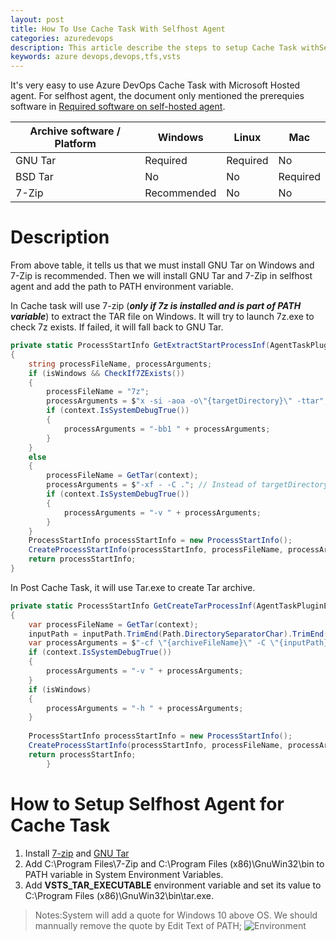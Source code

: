 ```yaml
---
layout: post
title: How To Use Cache Task With Selfhost Agent
categories: azuredevops
description: This article describe the steps to setup Cache Task withSelfhost Agent
keywords: azure devops,devops,tfs,vsts
---
```


It's very easy to use Azure DevOps Cache Task with Microsoft Hosted agent. For selfhost agent, the document only mentioned the prerequies software in [Required software on self-hosted agent](https://docs.microsoft.com/en-us/azure/devops/pipelines/release/caching?view=azure-devops#required-software-on-self-hosted-agent).

| Archive software / Platform | Windows     | Linux    | Mac      |
|-----------------------------|-------------|----------|----------|
| GNU Tar                     | Required    | Required | No       |
| BSD Tar                     | No          | No       | Required |
| 7-Zip                       | Recommended | No       | No       |

# Description

From above table, it tells us that we must install GNU Tar on Windows and 7-Zip is recommended. Then we will install GNU Tar and 7-Zip in selfhost agent and add the path to PATH environment variable. 

In Cache task will use 7-zip (***only if 7z is installed and is part of PATH variable***) to extract the TAR file on Windows. It will try to launch 7z.exe to check 7z exists. If failed, it will fall back to GNU Tar.

```csharp
private static ProcessStartInfo GetExtractStartProcessInf(AgentTaskPluginExecutionContext context, stringtargetDirectory)
{
    string processFileName, processArguments;
    if (isWindows && CheckIf7ZExists())
    {
        processFileName = "7z";
        processArguments = $"x -si -aoa -o\"{targetDirectory}\" -ttar";
        if (context.IsSystemDebugTrue())
        {
            processArguments = "-bb1 " + processArguments;
        }
    }
    else
    {
        processFileName = GetTar(context);
        processArguments = $"-xf - -C ."; // Instead of targetDirectory, we are providing . to tar, because the tar process is being started from targetDirectory.
        if (context.IsSystemDebugTrue())
        {
            processArguments = "-v " + processArguments;
        }
    }
    ProcessStartInfo processStartInfo = new ProcessStartInfo();
    CreateProcessStartInfo(processStartInfo, processFileName, processArguments, processWorkingDirectory: targetDirectory);
    return processStartInfo;
}
```

In Post Cache Task, it will use Tar.exe to create Tar archive.

```csharp
private static ProcessStartInfo GetCreateTarProcessInf(AgentTaskPluginExecutionContext context, stringarchiveFileName, string inputPath)
{
    var processFileName = GetTar(context);
    inputPath = inputPath.TrimEnd(Path.DirectorySeparatorChar).TrimEnd(Path.AltDirectorySeparatorChar);
    var processArguments = $"-cf \"{archiveFileName}\" -C \"{inputPath}\" ."; // If given the absolute path for the '-cf' option, the GNU tar fails. The workaround is to start the tarring process in the temp directory, and simply speficy 'archive.tar' for that option.
    if (context.IsSystemDebugTrue())
    {
        processArguments = "-v " + processArguments;
    }
    if (isWindows)
    {
        processArguments = "-h " + processArguments;
    }
    
    ProcessStartInfo processStartInfo = new ProcessStartInfo();
    CreateProcessStartInfo(processStartInfo, processFileName, processArguments, processWorkingDirectory: Path.GetTempPath()); // We want to create the archiveFile in temp folder, and hence starting the tar process from TEMP to avoid absolute paths in tar cmd line.
    return processStartInfo;
        }
```

# How to Setup Selfhost Agent for Cache Task

1. Install [7-zip](https://www.7-zip.org/download.html) and [GNU Tar](http://gnuwin32.sourceforge.net/packages/gtar.htm)
2. Add C:\Program Files\7-Zip and C:\Program Files (x86)\GnuWin32\bin to PATH variable in System Environment Variables.
3. Add **VSTS_TAR_EXECUTABLE** environment variable and set its value to  C:\Program Files (x86)\GnuWin32\bin\tar.exe.

  > Notes:System will add a quote for Windows 10 above OS. We should mannually remove the quote by Edit Text of PATH;
  ![Environment](https://crushonme-1256821258.cos.ap-shanghai.myqcloud.com/environment.png)